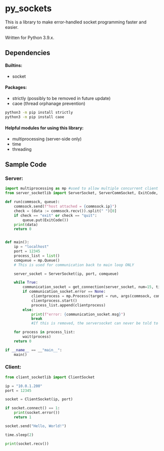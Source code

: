 # py_sockets
This is a library to make error-handled socket programming faster and easier.<br><br>Written for Python 3.9.x.


## Dependencies
#### Builtins:
  * socket


#### Packages:
  * strictly (possibly to be removed in future update)
  * caoe (thread orphanage prevention)

```bash
python3 -m pip install strictly
python3 -m pip install caoe
```

#### Helpful modules for using this library:
  * multiprocessing (server-side only)
  * time
  * threading



## Sample Code

### Server:

```python
import multiprocessing as mp #used to allow multiple concurrent client connections.
from server_socketlib import ServerSocket, ServerCommSocket, ExitCode, get_connection

def run(commsock, queue):
    commsock.send(f"host attached = {commsock.ip}")
    check = (data := commsock.recv()).split(" ")[0]
    if check == "exit" or check == "quit":
        queue.put(ExitCode())
    print(data)
    return 0


def main():
    ip = "localhost"
    port = 12345
    process_list = list()
    comqueue = mp.Queue()
    # This is used for communication back to main loop ONLY

    server_socket = ServerSocket(ip, port, comqueue)    

    while True:
        communication_socket = get_connection(server_socket, num=15, timeout=60)
        if communication_socket.error == None:
            clientprocess = mp.Process(target = run, args(commsock, comqueue, ))
            clientprocess.start()
            process_list.append(clientprocess)
        else:
            print(f"error: {communication_socket.msg}")
            break
            #If this is removed, the serversocket can never be told to exit from the client and will need to be exited locally.

    for process in process_list:
        wait(process)
    return 0

if __name__ == __"main__":
    main()
```

### Client:

```python
from client_socketlib import ClientSocket

ip = "10.0.1.200"
port = 12345

socket = ClientSocket(ip, port)

if socket.connect() == 1:
    print(socket.error())
    return 1

socket.send("Hello, World!")

time.sleep(2)

print(socket.recv())
```
